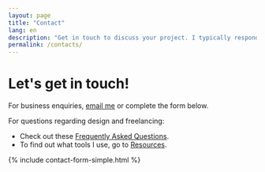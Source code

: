```yaml
---
layout: page
title: "Contact"
lang: en
description: "Get in touch to discuss your project. I typically respond within 24-48 hours."
permalink: /contacts/
---
```


# Let's get in touch!

For business enquiries, [email me](mailto:hello@anna-designer.me?subject=Project%20Enquiry) or complete the form below.

For questions regarding design and freelancing:

- Check out these [Frequently Asked Questions](/faq).
- To find out what tools I use, go to [Resources](/work#resources).

{% include contact-form-simple.html %}
